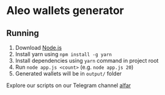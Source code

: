 # Aleo wallets generator

## Running
1. Download [Node.js](https://nodejs.org/en/download)
1. Install yarn using `npm install -g yarn`
1. Install dependencies using `yarn` command in project root
1. Run `node app.js <count>` (e.g. `node app.js 20`)
1. Generated wallets will be in `output/` folder

Explore our scripts on our Telegram channel [alfar](https://t.me/+FozX3VZA0RIyNWY6)
